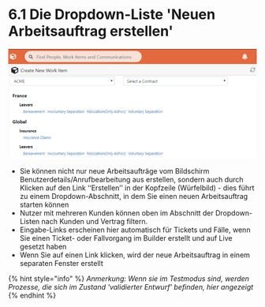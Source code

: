 # 6.1 Die Dropdown-Liste 'Neuen Arbeitsauftrag erstellen'

![](../.gitbook/assets/0.png)

* Sie können nicht nur neue Arbeitsaufträge vom Bildschirm Benutzerdetails/Anrufbearbeitung aus erstellen, sondern auch durch Klicken auf den Link ‘‘Erstellen’’ in der Kopfzeile \(Würfelbild\) - dies führt zu einem Dropdown-Abschnitt, in dem Sie einen neuen Arbeitsauftrag starten können
* Nutzer mit mehreren Kunden können oben im Abschnitt der Dropdown-Listen nach Kunden und Vertrag filtern.
* Eingabe-Links erscheinen hier automatisch für Tickets und Fälle, wenn Sie einen Ticket- oder Fallvorgang im Builder erstellt und auf Live gesetzt haben
* Wenn Sie auf einen Link klicken, wird der neue Arbeitsauftrag in einem separaten Fenster erstellt

{% hint style="info" %}
_Anmerkung: Wenn sie im Testmodus sind, werden Prozesse, die sich im Zustand 'validierter Entwurf' befinden, hier angezeigt_
{% endhint %}

